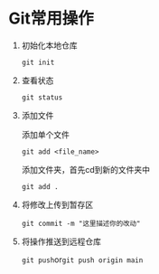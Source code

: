 # Git常用操作

1. 初始化本地仓库

   `git init`

2. 查看状态

   `git status`

3. 添加文件

   添加单个文件

   `git add <file_name>`

   添加文件夹，首先cd到新的文件夹中

   `git add .`

4. 将修改上传到暂存区

   `git commit -m "这里描述你的改动"`

5. 将操作推送到远程仓库

   `git push`or`git push origin main`